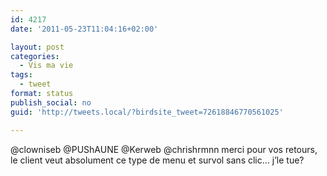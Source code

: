```yaml
---
id: 4217
date: '2011-05-23T11:04:16+02:00'

layout: post
categories:
  - Vis ma vie
tags:
  - tweet
format: status
publish_social: no
guid: 'http://tweets.local/?birdsite_tweet=72618846770561025'

---
```


@clowniseb @PUShAUNE @Kerweb @chrishrmnn merci pour vos retours, le client veut absolument ce type de menu et survol sans clic… j’le tue?